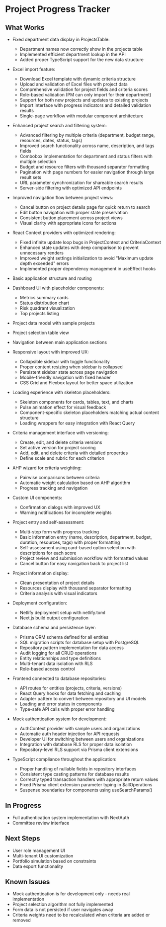 # Project Progress Tracker

## What Works
- Fixed department data display in ProjectsTable:
  - Department names now correctly show in the projects table
  - Implemented efficient department lookup in the API
  - Added proper TypeScript support for the new data structure

- Excel import feature:
  - Download Excel template with dynamic criteria structure
  - Upload and validation of Excel files with project data
  - Comprehensive validation for project fields and criteria scores
  - Role-based validation (PM can only import for their department)
  - Support for both new projects and updates to existing projects
  - Import interface with progress indicators and detailed validation results
  - Single-page workflow with modular component architecture
- Enhanced project search and filtering system:
  - Advanced filtering by multiple criteria (department, budget range, resources, dates, status, tags)
  - Improved search functionality across name, description, and tags fields
  - Combobox implementation for department and status filters with multiple selection
  - Budget and resource filters with thousand separator formatting
  - Pagination with page numbers for easier navigation through large result sets
  - URL parameter synchronization for shareable search results
  - Server-side filtering with optimized API endpoints
- Improved navigation flow between project views:
  - Cancel button on project details page for quick return to search
  - Edit button navigation with proper state preservation
  - Consistent button placement across project views
  - Visual clarity with appropriate icons for actions
- React Context providers with optimized rendering:
  - Fixed infinite update loop bugs in ProjectContext and CriteriaContext
  - Enhanced state updates with deep comparison to prevent unnecessary renders
  - Improved weight settings initialization to avoid "Maximum update depth exceeded" errors
  - Implemented proper dependency management in useEffect hooks
- Basic application structure and routing
- Dashboard UI with placeholder components:
  - Metrics summary cards
  - Status distribution chart
  - Risk quadrant visualization
  - Top projects listing
- Project data model with sample projects
- Project selection table view
- Navigation between main application sections
- Responsive layout with improved UX:
  - Collapsible sidebar with toggle functionality
  - Proper content resizing when sidebar is collapsed
  - Persistent sidebar state across page navigation
  - Mobile-friendly navigation with fixed header
  - CSS Grid and Flexbox layout for better space utilization
- Loading experience with skeleton placeholders:
  - Skeleton components for cards, tables, text, and charts
  - Pulse animation effect for visual feedback
  - Component-specific skeleton placeholders matching actual content structure
  - Loading wrappers for easy integration with React Query
- Criteria management interface with versioning:
  - Create, edit, and delete criteria versions
  - Set active version for project scoring
  - Add, edit, and delete criteria with detailed properties
  - Define scale and rubric for each criterion
- AHP wizard for criteria weighting:
  - Pairwise comparisons between criteria
  - Automatic weight calculation based on AHP algorithm
  - Progress tracking and navigation
- Custom UI components:
  - Confirmation dialogs with improved UX
  - Warning notifications for incomplete weights
- Project entry and self-assessment:
  - Multi-step form with progress tracking
  - Basic information entry (name, description, department, budget, duration, resources, tags) with proper formatting
  - Self-assessment using card-based option selection with descriptions for each score
  - Project review and submission workflow with formatted values
  - Cancel button for easy navigation back to project list
- Project information display:
  - Clean presentation of project details
  - Resources display with thousand separator formatting
  - Criteria analysis with visual indicators
- Deployment configuration:
  - Netlify deployment setup with netlify.toml
  - Next.js build output configuration
- Database schema and persistence layer:
  - Prisma ORM schema defined for all entities
  - SQL migration scripts for database setup with PostgreSQL
  - Repository pattern implementation for data access
  - Audit logging for all CRUD operations
  - Entity relationships and type definitions
  - Multi-tenant data isolation with RLS
  - Role-based access control
- Frontend connected to database repositories:
  - API routes for entities (projects, criteria, versions)
  - React Query hooks for data fetching and caching
  - Adapter pattern to convert between repository and UI models
  - Loading and error states in components
  - Type-safe API calls with proper error handling
- Mock authentication system for development:
  - AuthContext provider with sample users and organizations
  - Automatic auth header injection for API requests
  - Developer UI for switching between users and organizations
  - Integration with database RLS for proper data isolation
  - Repository-level RLS support via Prisma client extensions
- TypeScript compliance throughout the application:
  - Proper handling of nullable fields in repository interfaces
  - Consistent type casting patterns for database results
  - Correctly typed transaction handlers with appropriate return values
  - Fixed Prisma client extension parameter typing in $allOperations
  - Suspense boundaries for components using useSearchParams()

## In Progress
- Full authentication system implementation with NextAuth
- Committee review interface

## Next Steps
- User role management UI
- Multi-tenant UI customization
- Portfolio simulation based on constraints
- Data export functionality

## Known Issues
- Mock authentication is for development only - needs real implementation
- Project selection algorithm not fully implemented
- Form data is not persisted if user navigates away
- Criteria weights need to be recalculated when criteria are added or removed
